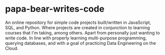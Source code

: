 # papa-bear-writes-code
An online repository for simple code projects built/written in JavaScript, SQL, and Python. Where projects are created in conjunction to learning courses that I'm taking, among others. Apart from personally just wanting to write code. In line with properly learning multi-purpose programming, querying databases, and with a goal of practicing Data Engineering on the Cloud.
